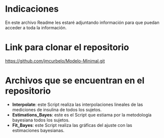 # Indicaciones
En este archivo Readme les estaré adjuntando información para que puedan acceder a toda la información.

# Link para clonar el repositorio
https://github.com/jmcurbelo/Modelo-Minimal.git

# Archivos que se encuentran en el repositorio
- **Interpolate**: este Script realiza las interpolaciones lineales de las mediciones de insulina de todos los sujetos.
- **Estimations_Bayes**: este es el Script que estiama por la metodología bayesiana todos los sujetos.  
- **Fit_Bayes**: este Script realiza las gráficas del ajuste con las estimaciones bayesianas.

